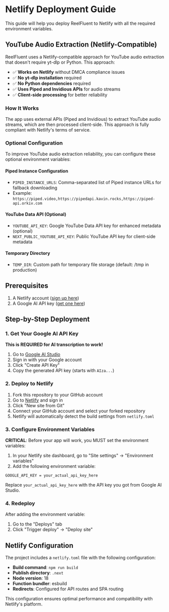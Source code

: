 # Netlify Deployment Guide

This guide will help you deploy ReelFluent to Netlify with all the required environment variables.

## YouTube Audio Extraction (Netlify-Compatible)

ReelFluent uses a Netlify-compatible approach for YouTube audio extraction that doesn't require yt-dlp or Python. This approach:

- ✅ **Works on Netlify** without DMCA compliance issues
- ✅ **No yt-dlp installation** required
- ✅ **No Python dependencies** required
- ✅ **Uses Piped and Invidious APIs** for audio streams
- ✅ **Client-side processing** for better reliability

### How It Works

The app uses external APIs (Piped and Invidious) to extract YouTube audio streams, which are then processed client-side. This approach is fully compliant with Netlify's terms of service.

### Optional Configuration

To improve YouTube audio extraction reliability, you can configure these optional environment variables:

#### Piped Instance Configuration
- `PIPED_INSTANCE_URLS`: Comma-separated list of Piped instance URLs for fallback downloading
- Example: `https://piped.video,https://pipedapi.kavin.rocks,https://piped-api.orkiv.com`

#### YouTube Data API (Optional)
- `YOUTUBE_API_KEY`: Google YouTube Data API key for enhanced metadata (optional)
- `NEXT_PUBLIC_YOUTUBE_API_KEY`: Public YouTube API key for client-side metadata

#### Temporary Directory
- `TEMP_DIR`: Custom path for temporary file storage (default: /tmp in production)

## Prerequisites

1. A Netlify account ([sign up here](https://netlify.com))
2. A Google AI API key ([get one here](https://aistudio.google.com/app/apikey))

## Step-by-Step Deployment

### 1. Get Your Google AI API Key

**This is REQUIRED for AI transcription to work!**

1. Go to [Google AI Studio](https://aistudio.google.com/app/apikey)
2. Sign in with your Google account
3. Click "Create API Key"
4. Copy the generated API key (starts with `AIza...`)

### 2. Deploy to Netlify

1. Fork this repository to your GitHub account
2. Go to [Netlify](https://netlify.com) and sign in
3. Click "New site from Git"
4. Connect your GitHub account and select your forked repository
5. Netlify will automatically detect the build settings from `netlify.toml`

### 3. Configure Environment Variables

**CRITICAL**: Before your app will work, you MUST set the environment variables:

1. In your Netlify site dashboard, go to "Site settings" → "Environment variables"
2. Add the following environment variable:

```
GOOGLE_API_KEY = your_actual_api_key_here
```

Replace `your_actual_api_key_here` with the API key you got from Google AI Studio.

### 4. Redeploy

After adding the environment variable:
1. Go to the "Deploys" tab
2. Click "Trigger deploy" → "Deploy site"

## Netlify Configuration

The project includes a `netlify.toml` file with the following configuration:

- **Build command**: `npm run build`
- **Publish directory**: `.next`
- **Node version**: 18
- **Function bundler**: esbuild
- **Redirects**: Configured for API routes and SPA routing

This configuration ensures optimal performance and compatibility with Netlify's platform.
